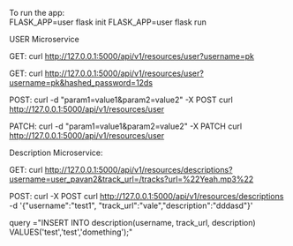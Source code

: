 To run the app:  
FLASK_APP=user flask init
FLASK_APP=user flask run


USER Microservice

GET:  curl  http://127.0.0.1:5000/api/v1/resources/user?username=pk

GET: curl  http://127.0.0.1:5000/api/v1/resources/user?username=pk&hashed_password=12ds


POST:   curl -d "param1=value1&param2=value2" -X POST curl  http://127.0.0.1:5000/api/v1/resources/user


PATCH:  curl -d "param1=value1&param2=value2" -X PATCH curl  http://127.0.0.1:5000/api/v1/resources/user


Description Microservice:

GET:  curl  http://127.0.0.1:5000/api/v1/resources/descriptions?username=user_pavan2&track_url=/tracks?url=%22Yeah.mp3%22

POST:  curl -X POST curl  http://127.0.0.1:5000/api/v1/resources/descriptions -d '{"username":"test1", "track_url":"vale","description":"dddasd"}'

query ="INSERT INTO description(username, track_url, description) VALUES('test','test','domething');"
